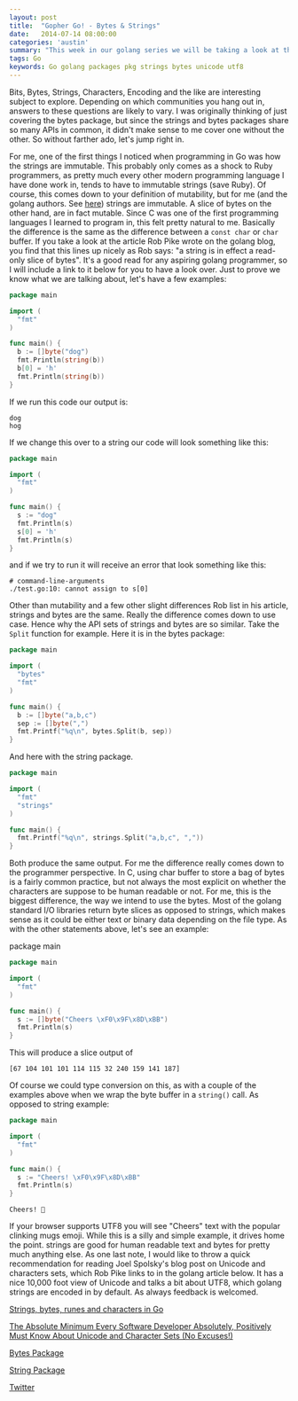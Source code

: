 ```yaml
---
layout: post
title:  "Gopher Go! - Bytes & Strings"
date:   2014-07-14 08:00:00
categories: 'austin'
summary: "This week in our golang series we will be taking a look at the bytes and strings packages."
tags: Go
keywords: Go golang packages pkg strings bytes unicode utf8
---
```


Bits, Bytes, Strings, Characters, Encoding and the like are interesting subject to explore. Depending on which communities you hang out in, answers to these questions are likely to vary. I was originally thinking of just covering the bytes package, but since the strings and bytes packages share so many APIs in common, it didn't make sense to me cover one without the other. So without farther ado, let's jump right in.

For me, one of the first things I noticed when programming in Go was how the strings are immutable. This probably only comes as a shock to Ruby programmers, as pretty much every other modern programming language I have done work in, tends to have to immutable strings (save Ruby). Of course, this comes down to your definition of mutability, but for me (and the golang authors. See [here](http://golang.org/ref/spec#String_types)) strings are immutable. A slice of bytes on the other hand, are in fact mutable. Since C was one of the first programming languages I learned to program in, this felt pretty natural to me. Basically the difference is the same as the difference between a `const char` or `char` buffer. If you take a look at the article Rob Pike wrote on the golang blog, you find that this lines up nicely as Rob says: "a string is in effect a read-only slice of bytes". It's a good read for any aspiring golang programmer, so I will include a link to it below for you to have a look over. Just to prove we know what we are talking about, let's have a few examples:

```go
package main

import (
  "fmt"
)

func main() {
  b := []byte("dog")
  fmt.Println(string(b))
  b[0] = 'h'
  fmt.Println(string(b))
}
```

If we run this code our output is:

```
dog
hog
```

If we change this over to a string our code will look something like this:

```go
package main

import (
  "fmt"
)

func main() {
  s := "dog"
  fmt.Println(s)
  s[0] = 'h'
  fmt.Println(s)
}
```

and if we try to run it will receive an error that look something like this:

```
# command-line-arguments
./test.go:10: cannot assign to s[0]
```

Other than mutability and a few other slight differences Rob list in his article, strings and bytes are the same. Really the difference comes down to use case. Hence why the API sets of strings and bytes are so similar. Take the `Split` function for example. Here it is in the bytes package:

```go
package main

import (
  "bytes"
  "fmt"
)

func main() {
  b := []byte("a,b,c")
  sep := []byte(",")
  fmt.Printf("%q\n", bytes.Split(b, sep))
}
```

And here with the string package.

```go
package main

import (
  "fmt"
  "strings"
)

func main() {
  fmt.Printf("%q\n", strings.Split("a,b,c", ","))
}
```

Both produce the same output. For me the difference really comes down to the programmer perspective. In C, using char buffer to store a bag of bytes is a fairly common practice, but not always the most explicit on whether the characters are suppose to be human readable or not. For me, this is the biggest difference, the way we intend to use the bytes. Most of the golang standard I/O libraries return byte slices as opposed to strings, which makes sense as it could be either text or binary data depending on the file type. As with the other statements above, let's see an example:

package main

```go
package main

import (
  "fmt"
)

func main() {
  s := []byte("Cheers \xF0\x9F\x8D\xBB")
  fmt.Println(s)
}
```

This will produce a slice output of

```
[67 104 101 101 114 115 32 240 159 141 187]
```

Of course we could type conversion on this, as with a couple of the examples above when we wrap the byte buffer in a `string()` call. As opposed to string example:

```go
package main

import (
  "fmt"
)

func main() {
  s := "Cheers! \xF0\x9F\x8D\xBB"
  fmt.Println(s)
}
```

```
Cheers! 🍻
```

If your browser supports UTF8 you will see "Cheers" text with the popular clinking mugs emoji. While this is a silly and simple example, it drives home the point. strings are good for human readable text and bytes for pretty much anything else. As one last note, I would like to throw a quick recommendation for reading Joel Spolsky's blog post on Unicode and characters sets, which Rob Pike links to in the golang article below. It has a nice 10,000 foot view of Unicode and talks a bit about UTF8, which golang strings are encoded in by default. As always feedback is welcomed.

[Strings, bytes, runes and characters in Go](http://blog.golang.org/strings)

[The Absolute Minimum Every Software Developer Absolutely, Positively Must Know About Unicode and Character Sets (No Excuses!)](http://www.joelonsoftware.com/articles/Unicode.html)

[Bytes Package](http://golang.org/pkg/bytes)

[String Package](http://golang.org/pkg/strings)

[Twitter](https://twitter.com/acmacalister)
